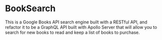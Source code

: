# BookSearch
This is a Google Books API search engine built with a RESTful API, and refactor it to be a GraphQL API built with Apollo Server that will allow  you to search for new books to read and keep a list of books to purchase.
